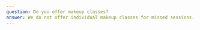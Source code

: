 ```yaml
---
question: Do you offer makeup classes?
answer: We do not offer individual makeup classes for missed sessions. If your child misses a class, an open gym token is applied automatically to their account. You can receive up to two tokens per month which expire one year from the date it was issued.
---
```

